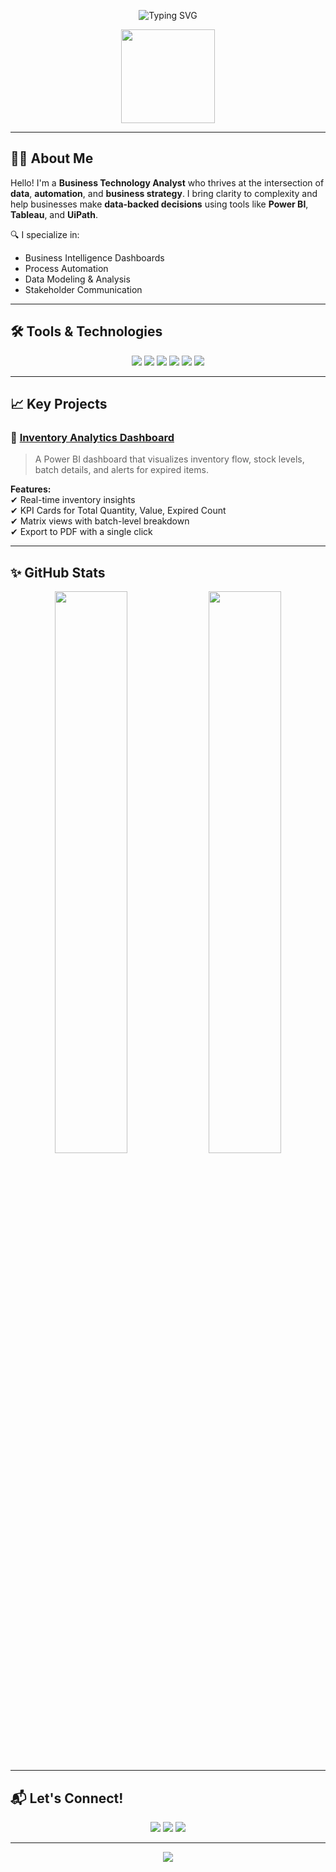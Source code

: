 <!-- Header with animation -->
<p align="center">
  <img src="https://readme-typing-svg.herokuapp.com?font=Fira+Code&size=28&pause=1000&color=007ACC&center=true&vCenter=true&width=700&lines=👋+Hi%2C+I'm+Prosperitas!;Business+Technology+Analyst;Data-Driven+Decision+Maker;Power+BI+%7C+Tableau+%7C+Automation+Enthusiast" alt="Typing SVG" />
</p>

<p align="center">
  <img src="https://media.giphy.com/media/Y4pAQv58ETJgRwoLxj/giphy.gif" width="150px">
</p>

---

## 👨‍💼 About Me

Hello! I'm a **Business Technology Analyst** who thrives at the intersection of **data**, **automation**, and **business strategy**. I bring clarity to complexity and help businesses make **data-backed decisions** using tools like **Power BI**, **Tableau**, and **UiPath**.

🔍 I specialize in:
- Business Intelligence Dashboards  
- Process Automation
- Data Modeling & Analysis  
- Stakeholder Communication  

---

## 🛠️ Tools & Technologies

<p align="center">
  <img src="https://img.shields.io/badge/-Power%20BI-F2C811?style=for-the-badge&logo=power-bi&logoColor=black" />
  <img src="https://img.shields.io/badge/-Tableau-E97627?style=for-the-badge&logo=tableau&logoColor=white" />
  <img src="https://img.shields.io/badge/-UiPath-FF6C37?style=for-the-badge&logo=uipath&logoColor=white" />
  <img src="https://img.shields.io/badge/-SQL-4479A1?style=for-the-badge&logo=postgresql&logoColor=white" />
  <img src="https://img.shields.io/badge/-Excel-217346?style=for-the-badge&logo=microsoft-excel&logoColor=white" />
  <img src="https://img.shields.io/badge/-Power%20Automate-0066FF?style=for-the-badge&logo=microsoft-power-automate&logoColor=white" />
</p>

---

## 📈 Key Projects

### 🔹 [Inventory Analytics Dashboard](#)
> A Power BI dashboard that visualizes inventory flow, stock levels, batch details, and alerts for expired items.  

**Features:**  
✔ Real-time inventory insights  
✔ KPI Cards for Total Quantity, Value, Expired Count  
✔ Matrix views with batch-level breakdown  
✔ Export to PDF with a single click  

---


## ✨ GitHub Stats

<p align="center">
  <img src="https://github-readme-stats.vercel.app/api?username=yourusername&show_icons=true&theme=radical" width="48%" />
  <img src="https://github-readme-streak-stats.herokuapp.com?user=yourusername&theme=radical&date_format=M%20j%5B%2C%20Y%5D" width="48%" />
</p>

---

## 📬 Let's Connect!

<p align="center">
  <a href="mailto:youremail@example.com"><img src="https://img.shields.io/badge/-Email-D14836?style=for-the-badge&logo=gmail&logoColor=white"></a>
  <a href="https://www.linkedin.com/in/yourlinkedin/"><img src="https://img.shields.io/badge/-LinkedIn-0077B5?style=for-the-badge&logo=linkedin&logoColor=white"></a>
  <a href="https://yourportfolio.com"><img src="https://img.shields.io/badge/-Portfolio-FF5722?style=for-the-badge&logo=Google-Chrome&logoColor=white"></a>
</p>

---

<p align="center">
  <img src="https://quotes-github-readme.vercel.app/api?type=horizontal&theme=radical" />
</p>
